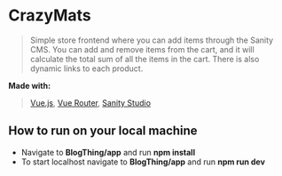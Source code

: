 # CrazyMats
>
>Simple store frontend where you can add items through the Sanity CMS. You can add and remove items from the cart, and it will calculate the total sum of all the items in the cart. There is also dynamic links to each product.
>

**Made with:**
> 
> [Vue.js](https://vuejs.org/), [Vue Router](https://router.vuejs.org/), [Sanity Studio](https://www.sanity.io/)
>

## How to run on your local machine
- Navigate to **BlogThing/app** and run **npm install**
- To start localhost navigate to **BlogThing/app** and run **npm run dev**
